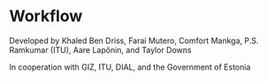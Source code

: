 # Workflow

Developed by Khaled Ben Driss, Farai Mutero, Comfort Mankga, P.S. Ramkumar (ITU), Aare Lapõnin, and Taylor Downs

In cooperation with GIZ, ITU, DIAL, and the Government of Estonia
